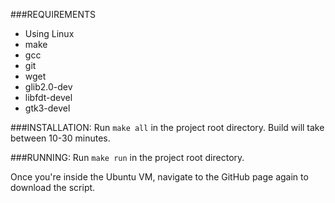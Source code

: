###REQUIREMENTS
- Using Linux
- make
- gcc
- git
- wget
- glib2.0-dev
- libfdt-devel
- gtk3-devel

###INSTALLATION:
Run `make all` in the project root directory.
Build will take between 10-30 minutes.

###RUNNING:
Run `make run` in the project root directory.

Once you're inside the Ubuntu VM, navigate to the GitHub page again to download the script.